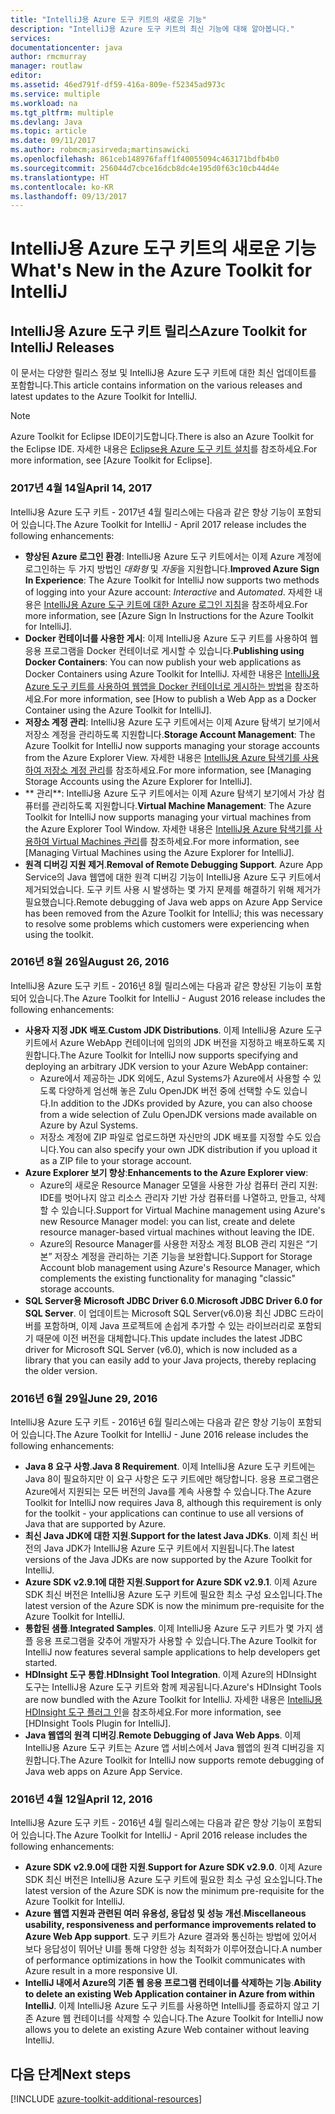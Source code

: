 ```yaml
---
title: "IntelliJ용 Azure 도구 키트의 새로운 기능"
description: "IntelliJ용 Azure 도구 키트의 최신 기능에 대해 알아봅니다."
services: 
documentationcenter: java
author: rmcmurray
manager: routlaw
editor: 
ms.assetid: 46ed791f-df59-416a-809e-f52345ad973c
ms.service: multiple
ms.workload: na
ms.tgt_pltfrm: multiple
ms.devlang: Java
ms.topic: article
ms.date: 09/11/2017
ms.author: robmcm;asirveda;martinsawicki
ms.openlocfilehash: 861ceb148976faff1f40055094c463171bdfb4b0
ms.sourcegitcommit: 256044d7cbce16dcb8dc4e195d0f63c10cb44d4e
ms.translationtype: HT
ms.contentlocale: ko-KR
ms.lasthandoff: 09/13/2017
---
```

# <a name="whats-new-in-the-azure-toolkit-for-intellij"></a><span data-ttu-id="86a9c-103">IntelliJ용 Azure 도구 키트의 새로운 기능</span><span class="sxs-lookup"><span data-stu-id="86a9c-103">What's New in the Azure Toolkit for IntelliJ</span></span>

## <a name="azure-toolkit-for-intellij-releases"></a><span data-ttu-id="86a9c-104">IntelliJ용 Azure 도구 키트 릴리스</span><span class="sxs-lookup"><span data-stu-id="86a9c-104">Azure Toolkit for IntelliJ Releases</span></span>
<span data-ttu-id="86a9c-105">이 문서는 다양한 릴리스 정보 및 IntelliJ용 Azure 도구 키트에 대한 최신 업데이트를 포함합니다.</span><span class="sxs-lookup"><span data-stu-id="86a9c-105">This article contains information on the various releases and latest updates to the Azure Toolkit for IntelliJ.</span></span>

> [!NOTE]
> <span data-ttu-id="86a9c-106">Azure Toolkit for Eclipse IDE이기도합니다.</span><span class="sxs-lookup"><span data-stu-id="86a9c-106">There is also an Azure Toolkit for the Eclipse IDE.</span></span> <span data-ttu-id="86a9c-107">자세한 내용은 [Eclipse용 Azure 도구 키트 설치]를 참조하세요.</span><span class="sxs-lookup"><span data-stu-id="86a9c-107">For more information, see [Azure Toolkit for Eclipse].</span></span>
> 
> 

### <a name="april-14-2017"></a><span data-ttu-id="86a9c-108">2017년 4월 14일</span><span class="sxs-lookup"><span data-stu-id="86a9c-108">April 14, 2017</span></span>
<span data-ttu-id="86a9c-109">IntelliJ용 Azure 도구 키트 - 2017년 4월 릴리스에는 다음과 같은 향상 기능이 포함되어 있습니다.</span><span class="sxs-lookup"><span data-stu-id="86a9c-109">The Azure Toolkit for IntelliJ - April 2017 release includes the following enhancements:</span></span>

* <span data-ttu-id="86a9c-110">**향상된 Azure 로그인 환경**: IntelliJ용 Azure 도구 키트에서는 이제 Azure 계정에 로그인하는 두 가지 방법인 *대화형* 및 *자동*을 지원합니다.</span><span class="sxs-lookup"><span data-stu-id="86a9c-110">**Improved Azure Sign In Experience**: The Azure Toolkit for IntelliJ now supports two methods of logging into your Azure account: *Interactive* and *Automated*.</span></span> <span data-ttu-id="86a9c-111">자세한 내용은 [IntelliJ용 Azure 도구 키트에 대한 Azure 로그인 지침]을 참조하세요.</span><span class="sxs-lookup"><span data-stu-id="86a9c-111">For more information, see [Azure Sign In Instructions for the Azure Toolkit for IntelliJ].</span></span>
* <span data-ttu-id="86a9c-112">**Docker 컨테이너를 사용한 게시**: 이제 IntelliJ용 Azure 도구 키트를 사용하여 웹 응용 프로그램을 Docker 컨테이너로 게시할 수 있습니다.</span><span class="sxs-lookup"><span data-stu-id="86a9c-112">**Publishing using Docker Containers**: You can now publish your web applications as Docker Containers using Azure Toolkit for IntelliJ.</span></span> <span data-ttu-id="86a9c-113">자세한 내용은 [IntelliJ용 Azure 도구 키트를 사용하여 웹앱을 Docker 컨테이너로 게시하는 방법]을 참조하세요.</span><span class="sxs-lookup"><span data-stu-id="86a9c-113">For more information, see [How to publish a Web App as a Docker Container using the Azure Toolkit for IntelliJ].</span></span>
* <span data-ttu-id="86a9c-114">**저장소 계정 관리**: IntelliJ용 Azure 도구 키트에서는 이제 Azure 탐색기 보기에서 저장소 계정을 관리하도록 지원합니다.</span><span class="sxs-lookup"><span data-stu-id="86a9c-114">**Storage Account Management**: The Azure Toolkit for IntelliJ now supports managing your storage accounts from the Azure Explorer View.</span></span> <span data-ttu-id="86a9c-115">자세한 내용은 [IntelliJ용 Azure 탐색기를 사용하여 저장소 계정 관리]를 참조하세요.</span><span class="sxs-lookup"><span data-stu-id="86a9c-115">For more information, see [Managing Storage Accounts using the Azure Explorer for IntelliJ].</span></span>
* <span data-ttu-id="86a9c-116">** 관리**: IntelliJ용 Azure 도구 키트에서는 이제 Azure 탐색기 보기에서 가상 컴퓨터를 관리하도록 지원합니다.</span><span class="sxs-lookup"><span data-stu-id="86a9c-116">**Virtual Machine Management**: The Azure Toolkit for IntelliJ now supports managing your virtual machines from the Azure Explorer Tool Window.</span></span> <span data-ttu-id="86a9c-117">자세한 내용은 [IntelliJ용 Azure 탐색기를 사용하여 Virtual Machines 관리]를 참조하세요.</span><span class="sxs-lookup"><span data-stu-id="86a9c-117">For more information, see [Managing Virtual Machines using the Azure Explorer for IntelliJ].</span></span>
* <span data-ttu-id="86a9c-118">**원격 디버깅 지원 제거**.</span><span class="sxs-lookup"><span data-stu-id="86a9c-118">**Removal of Remote Debugging Support**.</span></span> <span data-ttu-id="86a9c-119">Azure App Service의 Java 웹앱에 대한 원격 디버깅 기능이 IntelliJ용 Azure 도구 키트에서 제거되었습니다. 도구 키트 사용 시 발생하는 몇 가지 문제를 해결하기 위해 제거가 필요했습니다.</span><span class="sxs-lookup"><span data-stu-id="86a9c-119">Remote debugging of Java web apps on Azure App Service has been removed from the Azure Toolkit for IntelliJ; this was necessary to resolve some problems which customers were experiencing when using the toolkit.</span></span>

### <a name="august-26-2016"></a><span data-ttu-id="86a9c-120">2016년 8월 26일</span><span class="sxs-lookup"><span data-stu-id="86a9c-120">August 26, 2016</span></span>
<span data-ttu-id="86a9c-121">IntelliJ용 Azure 도구 키트 - 2016년 8월 릴리스에는 다음과 같은 향상된 기능이 포함되어 있습니다.</span><span class="sxs-lookup"><span data-stu-id="86a9c-121">The Azure Toolkit for IntelliJ - August 2016 release includes the following enhancements:</span></span>

* <span data-ttu-id="86a9c-122">**사용자 지정 JDK 배포**.</span><span class="sxs-lookup"><span data-stu-id="86a9c-122">**Custom JDK Distributions**.</span></span> <span data-ttu-id="86a9c-123">이제 IntelliJ용 Azure 도구 키트에서 Azure WebApp 컨테이너에 임의의 JDK 버전을 지정하고 배포하도록 지원합니다.</span><span class="sxs-lookup"><span data-stu-id="86a9c-123">The Azure Toolkit for IntelliJ now supports specifying and deploying an arbitrary JDK version to your Azure WebApp container:</span></span>
  * <span data-ttu-id="86a9c-124">Azure에서 제공하는 JDK 외에도, Azul Systems가 Azure에서 사용할 수 있도록 다양하게 엄선해 놓은 Zulu OpenJDK 버전 중에 선택할 수도 있습니다.</span><span class="sxs-lookup"><span data-stu-id="86a9c-124">In addition to the JDKs provided by Azure, you can also choose from a wide selection of Zulu OpenJDK versions made available on Azure by Azul Systems.</span></span>
  * <span data-ttu-id="86a9c-125">저장소 계정에 ZIP 파일로 업로드하면 자신만의 JDK 배포를 지정할 수도 있습니다.</span><span class="sxs-lookup"><span data-stu-id="86a9c-125">You can also specify your own JDK distribution if you upload it as a ZIP file to your storage account.</span></span>
* <span data-ttu-id="86a9c-126">**Azure Explorer 보기 향상**:</span><span class="sxs-lookup"><span data-stu-id="86a9c-126">**Enhancements to the Azure Explorer view**:</span></span>
  * <span data-ttu-id="86a9c-127">Azure의 새로운 Resource Manager 모델을 사용한 가상 컴퓨터 관리 지원: IDE를 벗어나지 않고 리소스 관리자 기반 가상 컴퓨터를 나열하고, 만들고, 삭제할 수 있습니다.</span><span class="sxs-lookup"><span data-stu-id="86a9c-127">Support for Virtual Machine management using Azure's new Resource Manager model: you can list, create and delete resource manager-based virtual machines without leaving the IDE.</span></span>
  * <span data-ttu-id="86a9c-128">Azure의 Resource Manager를 사용한 저장소 계정 BLOB 관리 지원은 “기본” 저장소 계정을 관리하는 기존 기능을 보완합니다.</span><span class="sxs-lookup"><span data-stu-id="86a9c-128">Support for Storage Account blob management using Azure's Resource Manager, which complements the existing functionality for managing "classic" storage accounts.</span></span>
* <span data-ttu-id="86a9c-129">**SQL Server용 Microsoft JDBC Driver 6.0**.</span><span class="sxs-lookup"><span data-stu-id="86a9c-129">**Microsoft JDBC Driver 6.0 for SQL Server**.</span></span> <span data-ttu-id="86a9c-130">이 업데이트는 Microsoft SQL Server(v6.0)용 최신 JDBC 드라이버를 포함하며, 이제 Java 프로젝트에 손쉽게 추가할 수 있는 라이브러리로 포함되기 때문에 이전 버전을 대체합니다.</span><span class="sxs-lookup"><span data-stu-id="86a9c-130">This update includes the latest JDBC driver for Microsoft SQL Server (v6.0), which is now included as a library that you can easily add to your Java projects, thereby replacing the older version.</span></span>

### <a name="june-29-2016"></a><span data-ttu-id="86a9c-131">2016년 6월 29일</span><span class="sxs-lookup"><span data-stu-id="86a9c-131">June 29, 2016</span></span>
<span data-ttu-id="86a9c-132">IntelliJ용 Azure 도구 키트 - 2016년 6월 릴리스에는 다음과 같은 향상 기능이 포함되어 있습니다.</span><span class="sxs-lookup"><span data-stu-id="86a9c-132">The Azure Toolkit for IntelliJ - June 2016 release includes the following enhancements:</span></span>

* <span data-ttu-id="86a9c-133">**Java 8 요구 사항**.</span><span class="sxs-lookup"><span data-stu-id="86a9c-133">**Java 8 Requirement**.</span></span> <span data-ttu-id="86a9c-134">이제 IntelliJ용 Azure 도구 키트에는 Java 8이 필요하지만 이 요구 사항은 도구 키트에만 해당합니다. 응용 프로그램은 Azure에서 지원되는 모든 버전의 Java를 계속 사용할 수 있습니다.</span><span class="sxs-lookup"><span data-stu-id="86a9c-134">The Azure Toolkit for IntelliJ now requires Java 8, although this requirement is only for the toolkit - your applications can continue to use all versions of Java that are supported by Azure.</span></span>
* <span data-ttu-id="86a9c-135">**최신 Java JDK에 대한 지원**.</span><span class="sxs-lookup"><span data-stu-id="86a9c-135">**Support for the latest Java JDKs**.</span></span> <span data-ttu-id="86a9c-136">이제 최신 버전의 Java JDK가 IntelliJ용 Azure 도구 키트에서 지원됩니다.</span><span class="sxs-lookup"><span data-stu-id="86a9c-136">The latest versions of the Java JDKs are now supported by the Azure Toolkit for IntelliJ.</span></span>
* <span data-ttu-id="86a9c-137">**Azure SDK v2.9.1에 대한 지원**.</span><span class="sxs-lookup"><span data-stu-id="86a9c-137">**Support for Azure SDK v2.9.1**.</span></span> <span data-ttu-id="86a9c-138">이제 Azure SDK 최신 버전은 IntelliJ용 Azure 도구 키트에 필요한 최소 구성 요소입니다.</span><span class="sxs-lookup"><span data-stu-id="86a9c-138">The latest version of the Azure SDK is now the minimum pre-requisite for the Azure Toolkit for IntelliJ.</span></span>
* <span data-ttu-id="86a9c-139">**통합된 샘플**.</span><span class="sxs-lookup"><span data-stu-id="86a9c-139">**Integrated Samples**.</span></span> <span data-ttu-id="86a9c-140">이제 IntelliJ용 Azure 도구 키트가 몇 가지 샘플 응용 프로그램을 갖추어 개발자가 사용할 수 있습니다.</span><span class="sxs-lookup"><span data-stu-id="86a9c-140">The Azure Toolkit for IntelliJ now features several sample applications to help developers get started.</span></span>
* <span data-ttu-id="86a9c-141">**HDInsight 도구 통합**.</span><span class="sxs-lookup"><span data-stu-id="86a9c-141">**HDInsight Tool Integration**.</span></span> <span data-ttu-id="86a9c-142">이제 Azure의 HDInsight 도구는 IntelliJ용 Azure 도구 키트와 함께 제공됩니다.</span><span class="sxs-lookup"><span data-stu-id="86a9c-142">Azure's HDInsight Tools are now bundled with the Azure Toolkit for IntelliJ.</span></span> <span data-ttu-id="86a9c-143">자세한 내용은 [IntelliJ용 HDInsight 도구 플러그 인]을 참조하세요.</span><span class="sxs-lookup"><span data-stu-id="86a9c-143">For more information, see [HDInsight Tools Plugin for IntelliJ].</span></span>
* <span data-ttu-id="86a9c-144">**Java 웹앱의 원격 디버깅**.</span><span class="sxs-lookup"><span data-stu-id="86a9c-144">**Remote Debugging of Java Web Apps**.</span></span> <span data-ttu-id="86a9c-145">이제 IntelliJ용 Azure 도구 키트는 Azure 앱 서비스에서 Java 웹앱의 원격 디버깅을 지원합니다.</span><span class="sxs-lookup"><span data-stu-id="86a9c-145">The Azure Toolkit for IntelliJ now supports remote debugging of Java web apps on Azure App Service.</span></span>

### <a name="april-12-2016"></a><span data-ttu-id="86a9c-146">2016년 4월 12일</span><span class="sxs-lookup"><span data-stu-id="86a9c-146">April 12, 2016</span></span>
<span data-ttu-id="86a9c-147">IntelliJ용 Azure 도구 키트 - 2016년 4월 릴리스에는 다음과 같은 향상 기능이 포함되어 있습니다.</span><span class="sxs-lookup"><span data-stu-id="86a9c-147">The Azure Toolkit for IntelliJ - April 2016 release includes the following enhancements:</span></span>

* <span data-ttu-id="86a9c-148">**Azure SDK v2.9.0에 대한 지원**.</span><span class="sxs-lookup"><span data-stu-id="86a9c-148">**Support for Azure SDK v2.9.0**.</span></span> <span data-ttu-id="86a9c-149">이제 Azure SDK 최신 버전은 IntelliJ용 Azure 도구 키트에 필요한 최소 구성 요소입니다.</span><span class="sxs-lookup"><span data-stu-id="86a9c-149">The latest version of the Azure SDK is now the minimum pre-requisite for the Azure Toolkit for IntelliJ.</span></span>
* <span data-ttu-id="86a9c-150">**Azure 웹앱 지원과 관련된 여러 유용성, 응답성 및 성능 개선**.</span><span class="sxs-lookup"><span data-stu-id="86a9c-150">**Miscellaneous usability, responsiveness and performance improvements related to Azure Web App support**.</span></span> <span data-ttu-id="86a9c-151">도구 키트가 Azure 결과와 통신하는 방법에 있어서 보다 응답성이 뛰어난 UI를 통해 다양한 성능 최적화가 이루어졌습니다.</span><span class="sxs-lookup"><span data-stu-id="86a9c-151">A number of performance optimizations in how the Toolkit communicates with Azure result in a more responsive UI.</span></span>
* <span data-ttu-id="86a9c-152">**IntelliJ 내에서 Azure의 기존 웹 응용 프로그램 컨테이너를 삭제하는 기능**.</span><span class="sxs-lookup"><span data-stu-id="86a9c-152">**Ability to delete an existing Web Application container in Azure from within IntelliJ**.</span></span> <span data-ttu-id="86a9c-153">이제 IntelliJ용 Azure 도구 키트를 사용하면 IntelliJ를 종료하지 않고 기존 Azure 웹 컨테이너를 삭제할 수 있습니다.</span><span class="sxs-lookup"><span data-stu-id="86a9c-153">The Azure Toolkit for IntelliJ now allows you to delete an existing Azure Web container without leaving IntelliJ.</span></span>

## <a name="next-steps"></a><span data-ttu-id="86a9c-154">다음 단계</span><span class="sxs-lookup"><span data-stu-id="86a9c-154">Next steps</span></span>

[!INCLUDE [azure-toolkit-additional-resources](../includes/azure-toolkit-additional-resources.md)]

<!-- URL List -->

[Eclipse용 Azure 도구 키트 설치]: ../eclipse/azure-toolkit-for-eclipse.md

[IntelliJ용 Azure 도구 키트에 대한 Azure 로그인 지침]: ./azure-toolkit-for-intellij-sign-in-instructions.md
[IntelliJ용 Azure 도구 키트를 사용하여 웹앱을 Docker 컨테이너로 게시하는 방법]: ./azure-toolkit-for-intellij-publish-as-docker-container.md
[IntelliJ용 Azure 탐색기를 사용하여 저장소 계정 관리]: ./azure-toolkit-for-intellij-managing-storage-accounts-using-azure-explorer.md
[IntelliJ용 Azure 탐색기를 사용하여 Virtual Machines 관리]: ./azure-toolkit-for-intellij-managing-virtual-machines-using-azure-explorer.md

[Azure Java Developer Center]: https://docs.microsoft.com/java/azure

[IntelliJ용 HDInsight 도구 플러그 인]: /azure/hdinsight/hdinsight-apache-spark-intellij-tool-plugin
